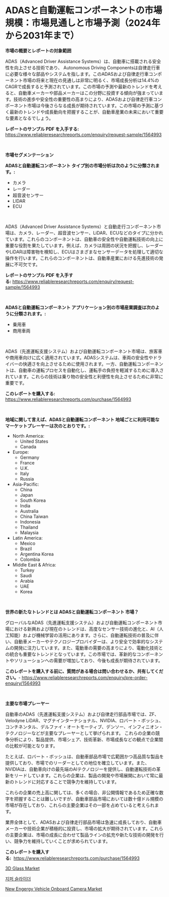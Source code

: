 <p><h1>ADASと自動運転コンポーネントの市場規模：市場見通しと市場予測（2024年から2031年まで）</h1></p><p><strong>市場の概要とレポートの対象範囲</strong></p>
<p><p>ADAS（Advanced Driver Assistance Systems）は、自動車に搭載される安全性を向上させる技術であり、 Autonomous Driving Componentsは自律走行車に必要な様々な部品やシステムを指します。このADASおよび自律走行車コンポーネント市場の将来と現在の見通しは非常に明るく、市場成長分析は14.4%のCAGRで成長すると予測されています。この市場の予測や最新のトレンドを考えると、自動車メーカーや部品メーカーはこの分野に投資する傾向が強まっています。技術の進歩や安全性の重要性の高まりにより、ADASおよび自律走行車コンポーネント市場は今後さらなる成長が期待されています。この市場の予測に基づく最新のトレンドや成長動向を把握することが、自動車産業の未来において重要な要素となるでしょう。</p></p>
<p><strong>レポートのサンプル PDF を入手する:</strong> <a href="https://www.reliableresearchreports.com/enquiry/request-sample/1564993">https://www.reliableresearchreports.com/enquiry/request-sample/1564993</a></p>
<p>&nbsp;</p>
<p><strong>市場セグメンテーション</strong></p>
<p><strong>ADASと自動運転コンポーネント タイプ別の市場分析は次のように分類されます。:</strong></p>
<p><ul><li>カメラ</li><li>レーダー</li><li>超音波センサー</li><li>LIDAR</li><li>ECU</li></ul></p>
<p>&nbsp;</p>
<p><p>ADAS（Advanced Driver Assistance Systems）と自動走行コンポーネント市場は、カメラ、レーダー、超音波センサー、LiDAR、ECUなどのタイプに分かれています。これらのコンポーネントは、自動車の安全性や自動運転技術の向上に重要な役割を果たしています。例えば、カメラは周囲の状況を把握し、レーダーやLiDARは障害物を検知し、ECUはさまざまなセンサーデータを処理して適切な操作を行います。これらのコンポーネントは、自動車産業における先進技術の発展に不可欠です。</p></p>
<p><strong>レポートのサンプル PDF を入手する:</strong>&nbsp;<a href="https://www.reliableresearchreports.com/enquiry/request-sample/1564993">https://www.reliableresearchreports.com/enquiry/request-sample/1564993</a></p>
<p>&nbsp;</p>
<p><strong> ADASと自動運転コンポーネント アプリケーション別の市場産業調査は次のように分類されます。:</strong></p>
<p><ul><li>乗用車</li><li>商用車両</li></ul></p>
<p>&nbsp;</p>
<p><p>ADAS（先進運転支援システム）および自動運転コンポーネント市場は、旅客車や商用車向けに広く適用されています。ADASシステムは、車両の安全性やドライバーの快適さを向上させるために使用されます。一方、自動運転コンポーネントは、自動車の運転プロセスを自動化し、運転手の負担を軽減するために導入されています。これらの技術は乗り物の安全性と利便性を向上させるために非常に重要です。</p></p>
<p><strong>このレポートを購入する:</strong>&nbsp; <a href="https://www.reliableresearchreports.com/purchase/1564993">https://www.reliableresearchreports.com/purchase/1564993</a></p>
<p>&nbsp;</p>
<p><strong>地域に関して言えば、ADASと自動運転コンポーネント 地域ごとに利用可能なマーケットプレーヤーは次のとおりです。:</strong></p>
<p><ul>
    <li>
        North America:
        <ul>
            <li>United States</li>
            <li>Canada</li>
        </ul>
    </li>
    <li>
        Europe:
        <ul>
            <li>Germany</li>
            <li>France</li>
            <li>U.K.</li>
            <li>Italy</li>
            <li>Russia</li>
        </ul>
    </li>
    <li>
        Asia-Pacific:
        <ul>
            <li>China</li>
            <li>Japan</li>
            <li>South Korea</li>
            <li>India</li>
            <li>Australia</li>
            <li>China Taiwan</li>
            <li>Indonesia</li>
            <li>Thailand</li>
            <li>Malaysia</li>
        </ul>
    </li>
    <li>
        Latin America:
        <ul>
            <li>Mexico</li>
            <li>Brazil</li>
            <li>Argentina Korea</li>
            <li>Colombia</li>
        </ul>
    </li>
    <li>
        Middle East & Africa:
        <ul>
            <li>Turkey</li>
            <li>Saudi</li>
            <li>Arabia</li>
            <li>UAE</li>
            <li>Korea</li>
        </ul>
    </li>
    </ul></p>
<p>&nbsp;</p>
<p><strong>世界の新たなトレンドとは ADASと自動運転コンポーネント 市場？</strong></p>
<p><p>グローバルなADAS（先進運転支援システム）および自動運転コンポーネント市場における新興および現在のトレンドは、高度なセンサー技術の進化と、AI（人工知能）および機械学習の活用にあります。さらに、自動運転技術の普及に伴い、自動車メーカーやテクノロジープロバイダーは、より安全で効率的なシステムの開発に注力しています。また、電動車の需要の高まりにより、電動化技術との統合も重要なトレンドとなっています。この市場では、革新的なコンポーネントやソリューションへの需要が増加しており、今後も成長が期待されています。</p></p>
<p><strong>このレポートを購入する前に、質問がある場合は問い合わせるか、共有してください。</strong>- <a href="https://www.reliableresearchreports.com/enquiry/pre-order-enquiry/1564993">https://www.reliableresearchreports.com/enquiry/pre-order-enquiry/1564993</a></p>
<p>&nbsp;</p>
<p><strong>主要な市場プレーヤー</strong></p>
<p><p>自動車のADAS（先進運転支援システム）および自律走行部品市場では、ZF、Velodyne LiDAR、マグナインターナショナル、NVIDIA、ロバート・ボッシュ、コンチネンタル、デルファイ・オートモーティブ、デンソー、インフィニオン・テクノロジーなどが主要なプレーヤーとして挙げられます。 これらの企業の競争分析により、製品提供、市場シェア、技術革新、市場成長などの観点で企業間の比較が可能となります。</p><p>たとえば、ロバート・ボッシュは、自動車部品市場で広範囲かつ高品質な製品を提供しており、市場でのリーダーとしての地位を確立しています。また、NVIDIAは、自動車向けの最先端のAIテクノロジーを提供し、自動運転技術の革新をリードしています。これらの企業は、製品の開発や市場展開において常に最新のトレンドに対応することで競争力を維持しています。</p><p>これらの企業の売上高に関しては、多くの場合、非公開情報であるため正確な数字を把握することは難しいですが、自動車部品市場においては数十億ドル規模の市場が存在しており、これらの主要企業はその一部を占めていると考えられます。</p><p>業界全体として、ADASおよび自律走行部品市場は急速に成長しており、自動車メーカーや技術企業が積極的に投資し、市場の拡大が期待されています。これらの主要企業は、市場の成長に合わせて製品ラインの拡充や新たな技術の開発を行い、競争力を維持していくことが求められています。</p></p>
<p><strong>このレポートを購入する:</strong>&nbsp;&nbsp;<a href="https://www.reliableresearchreports.com/purchase/1564993">https://www.reliableresearchreports.com/purchase/1564993</a></p>
<p><p><a href="https://github.com/Sarissaschmalingtr6fz2739/Market-Research-Report-List-1/blob/main/3d-glass-market.md">3D Glass Market</a></p><p><a href="https://medium.com/@dewayneber2023/%EC%A7%80%ED%8D%BC-%EC%8A%AC%EB%9D%BC%EC%9D%B4%EB%8D%94-%EC%8B%9C%EC%9E%A5-%EC%8B%9C%EC%9E%A5-%EC%A0%90%EC%9C%A0%EC%9C%A8-%EC%8B%9C%EC%9E%A5-%EB%8F%99%ED%96%A5-%EB%B0%8F-%EB%AF%B8%EB%9E%98-%EC%84%B1%EC%9E%A5-%ED%83%90%EC%83%89-a11dade1074d">지퍼 슬라이더</a></p><p><a href="https://ivy-potential-64b.notion.site/New-Engergy-Vehicle-Onboard-Camera-Market-Insights-Market-Players-and-Forecast-Till-2031-af29b6ac2e1f4a0997fac7b9a105fa0e">New Engergy Vehicle Onboard Camera Market</a></p></p>